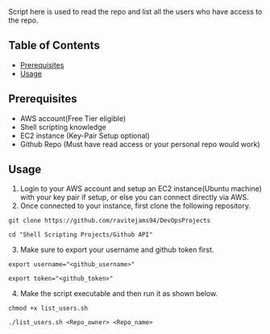 Script here is used to read the repo and list all the users who have access to the repo.

## Table of Contents
- [Prerequisites](#Prerequisites)
- [Usage](#usage)

## Prerequisites
- AWS account(Free Tier eligible)
- Shell scripting knowledge
- EC2 instance (Key-Pair Setup optional)
- Github Repo (Must have read access or your personal repo would work)

## Usage
1. Login to your AWS account and setup an EC2 instance(Ubuntu machine) with your key pair if setup, or else you can connect directly via AWS.
2. Once connected to your instance, first clone the following repository.

```git clone https://github.com/ravitejams94/DevOpsProjects```

```cd "Shell Scripting Projects/Github API"```

3. Make sure to export your username and github token first.

`export username="<github_username>"`

`export token="<github_token>"`

4. Make the script executable and then run it as shown below.

`chmod +x list_users.sh`

`./list_users.sh <Repo_owner> <Repo_name>`



